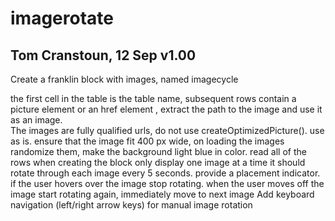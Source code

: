 # imagerotate

## Tom Cranstoun, 12 Sep v1.00

Create a franklin block with images, named imagecycle

the first cell in the table is the table name, subsequent rows contain a picture element or an href element , extract the path to the image and use it as an image.  
The images are fully qualified urls, do not use  createOptimizedPicture(). use as is.
ensure that the image fit 400 px wide, on loading the images randomize them, make the background light blue in color.
read all of the rows when creating the block
only display one image at a time
it should rotate through each image every 5 seconds. provide a placement indicator. if the user hovers over the image stop rotating.
when the user moves off the image start rotating again, immediately move to next image
Add keyboard navigation (left/right arrow keys) for manual image rotation
